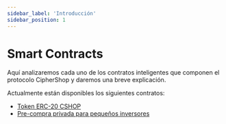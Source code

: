 ```yaml
---
sidebar_label: 'Introducción'
sidebar_position: 1
---
```


# Smart Contracts

Aquí analizaremos cada uno de los contratos inteligentes que componen el protocolo CipherShop y daremos una breve explicación.

Actualmente están disponibles los siguientes contratos:

- [Token ERC-20 CSHOP](/docs/learn/smart-contracts/cshop-token)
- [Pre-compra privada para pequeños inversores](/docs/learn/smart-contracts/cshop-presale)
